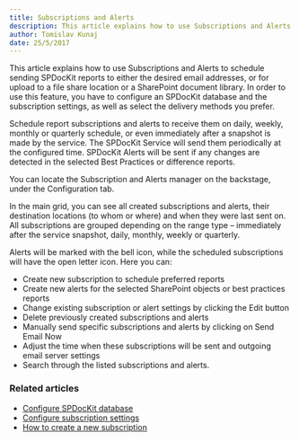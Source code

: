 ```yaml
---
title: Subscriptions and Alerts
description: This article explains how to use Subscriptions and Alerts to schedule sending SPDocKit reports to either the desired email addresses, or for upload to a file share location or a SharePoint document library.
author: Tomislav Kunaj
date: 25/5/2017
---
```

This article explains how to use Subscriptions and Alerts to schedule sending SPDocKit reports to either the desired email addresses, or for upload to a file share location or a SharePoint document library. In order to use this feature, you have to configure an SPDocKit database and the subscription settings, as well as select the delivery methods you prefer.

Schedule report subscriptions and alerts to receive them on daily, weekly, monthly or quarterly schedule, or even immediately after a snapshot is made by the service. The SPDocKit Service will send them periodically at the configured time. SPDocKit Alerts will be sent if any changes are detected in the selected Best Practices or difference reports.

You can locate the Subscription and Alerts manager on the backstage, under the Configuration tab.

In the main grid, you can see all created subscriptions and alerts, their destination locations (to whom or where) and when they were last sent on. All subscriptions are grouped depending on the range type – immediately after the service snapshot, daily, monthly, weekly or quarterly.

Alerts will be marked with the bell icon, while the scheduled subscriptions will have the open letter icon. Here you can:

* Create new subscription to schedule preferred reports
* Create new alerts for the selected SharePoint objects or best practices reports
* Change existing subscription or alert settings by clicking the Edit button
* Delete previously created subscriptions and alerts
* Manually send specific subscriptions and alerts by clicking on Send Email Now
* Adjust the time when these subscriptions will be sent and outgoing email server settings
* Search through the listed subscriptions and alerts.

### Related articles

* [Configure SPDocKit database](#internal/configuration/configure-spdockit-database)
* [Configure subscription settings](#internal/configure-and-extend-spdockit/options-wizard#subscription-settings)
* [How to create a new subscription](#internal/explore-reports-and-create-documentation/subscriptions-and-alerts/create-new-subscription)